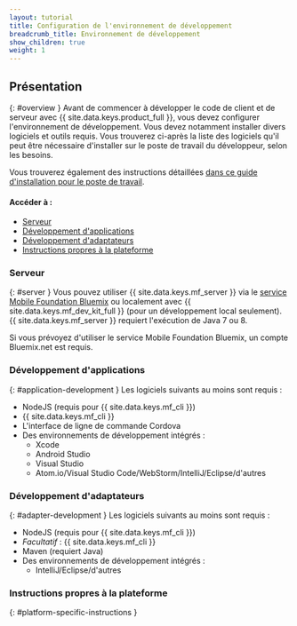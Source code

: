 ```yaml
---
layout: tutorial
title: Configuration de l'environnement de développement
breadcrumb_title: Environnement de développement
show_children: true
weight: 1
---
```

<!-- NLS_CHARSET=UTF-8 -->
## Présentation
{: #overview }
Avant de commencer à développer le code de client et de serveur avec
{{ site.data.keys.product_full }}, vous devez configurer l'environnement de
développement. Vous devez notamment installer divers logiciels et outils requis. Vous
trouverez ci-après la liste des logiciels qu'il peut être nécessaire d'installer sur le
poste de travail du développeur, selon les besoins.

Vous trouverez également des instructions détaillées
[dans ce guide d'installation pour le poste de
travail](mobilefirst/installation-guide/).

#### Accéder à :

* [Serveur](#server)
* [Développement d'applications](#application-development)
* [Développement d'adaptateurs](#adapter-development)
* [Instructions propres à
la plateforme](#platform-specific-instructions)

### Serveur
{: #server }
Vous pouvez utiliser {{ site.data.keys.mf_server }} via le
[service Mobile Foundation
Bluemix](../../bluemix/using-mobile-foundation) ou localement avec {{ site.data.keys.mf_dev_kit_full }} (pour un
développement local seulement). {{ site.data.keys.mf_server }} requiert
l'exécution de Java 7 ou 8.

Si vous prévoyez d'utiliser le service Mobile Foundation
Bluemix, un compte Bluemix.net est requis.

### Développement d'applications
{: #application-development }
Les logiciels suivants au moins sont requis :

* NodeJS (requis pour {{ site.data.keys.mf_cli }})
* {{ site.data.keys.mf_cli }}
* L'interface de ligne de commande Cordova
* Des environnements de développement intégrés :
    - Xcode
    - Android Studio
    - Visual Studio
    - Atom.io/Visual Studio Code/WebStorm/IntelliJ/Eclipse/d'autres

### Développement d'adaptateurs
{: #adapter-development }
Les logiciels suivants au moins sont requis :

* NodeJS (requis pour {{ site.data.keys.mf_cli }})
* *Facultatif* : {{ site.data.keys.mf_cli }}
* Maven (requiert Java)
* Des environnements de développement intégrés :
    - IntelliJ/Eclipse/d'autres

### Instructions propres à la plateforme
{: #platform-specific-instructions }
